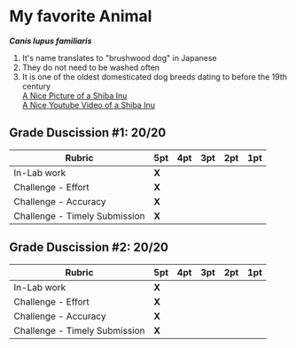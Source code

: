 # My favorite Animal 
***Canis lupus familiaris*** <br>
1. It's name translates to "brushwood dog" in Japanese <br>
2. They do not need to be washed often <br>
3. It is one of the oldest domesticated dog breeds dating to before the 19th century <br>
[A Nice Picture of a Shiba Inu](http://www.dogbreedslist.info/uploads/allimg/dog-pictures/Shiba-Inu-2.jpg) <br>
[A Nice Youtube Video of a Shiba Inu](https://www.youtube.com/watch?v=O9Z3UAejCoM) <br>

## Grade Duscission #1: 20/20

| **Rubric** | **5pt** | **4pt** | **3pt** | **2pt** | **1pt** |
| --- | ---| --- | --- | --- | --- |
| In-Lab work | **X** | | | |
| Challenge - Effort | **X** | | | |
| Challenge - Accuracy | **X** | | | |
| Challenge - Timely Submission | **X** | | | |


## Grade Duscission #2: 20/20

| **Rubric** | **5pt** | **4pt** | **3pt** | **2pt** | **1pt** |
| --- | ---| --- | --- | --- | --- |
| In-Lab work | **X** | | | |
| Challenge - Effort | **X** | | | |
| Challenge - Accuracy | **X** | | | |
| Challenge - Timely Submission | **X** | | | |
